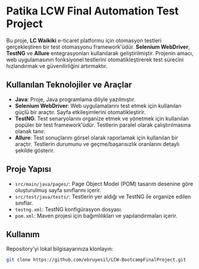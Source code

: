 # Patika LCW Final Automation Test Project
Bu proje, **LC Waikiki** e-ticaret platformu için otomasyon testleri gerçekleştiren bir test otomasyonu framework'üdür. **Selenium WebDriver**, **TestNG** ve **Allure** entegrasyonları kullanılarak geliştirilmiştir. Projenin amacı, web uygulamasının fonksiyonel testlerini otomatikleştirerek test sürecini hızlandırmak ve güvenilirliğini artırmaktır.

## Kullanılan Teknolojiler ve Araçlar

- **Java**: Proje, Java programlama diliyle yazılmıştır.
- **Selenium WebDriver**: Web uygulamalarını test etmek için kullanılan güçlü bir araçtır. Sayfa etkileşimlerini otomatikleştirir.
- **TestNG**: Test senaryolarını organize etmek ve yönetmek için kullanılan popüler bir test framework'üdür. Testlerin paralel olarak çalıştırılmasına olanak tanır.
- **Allure**: Test sonuçlarını görsel olarak raporlamak için kullanılan bir araçtır. Testlerin durumunu ve geçme/başarısızlık oranlarını detaylı şekilde gösterir.

## Proje Yapısı

- `src/main/java/pages/`: Page Object Model (POM) tasarım desenine göre oluşturulmuş sayfa sınıflarını içerir.
- `src/test/java/tests/`: Testlerin yer aldığı ve TestNG ile organize edilen sınıflar.
- `testng.xml`: TestNG konfigürasyon dosyası.
- `pom.xml`: Maven projesi için bağımlılıkları ve yapılandırmaları içerir.


## Kullanım

Repository'yi lokal bilgisayarınıza klonlayın:

```bash
git clone https://github.com/ebruyesil/LCW-BootcampFinalProject.git

